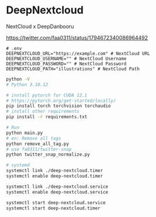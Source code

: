 # DeepNextcloud

NextCloud x DeepDanbooru

<https://twitter.com/faa0311/status/1794672340086964492>

```.env
# .env
DEEPNEXTCLOUD_URL="https://example.com" # NextCloud URL
DEEPNEXTCLOUD_USERNAME="" # NextCloud Username
DEEPNEXTCLOUD_PASSWORD="" # NextCloud Password
DEEPNEXTCLOUD_PATH="illustrations" # NextCloud Path
```

```sh
python -V
# Python 3.10.12
```

```sh
# install pytorch for CUDA 12.1
# https://pytorch.org/get-started/locally/
pip install torch torchvision torchaudio
# install other requirements
pip install -r requirements.txt
```


```sh
# Run
python main.py
# en: Remove all tags
python remove_all_tag.py
# use fa0311/twitter-snap
python twitter_snap_normalize.py
```

```sh
# systemd
systemctl link ./deep-nextcloud.timer
systemctl enable deep-nextcloud.timer

systemctl link ./deep-nextcloud.service
systemctl enable deep-nextcloud.service

systemctl start deep-nextcloud.service
systemctl start deep-nextcloud.timer
```